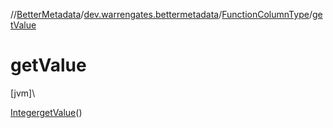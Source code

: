 //[BetterMetadata](../../../index.md)/[dev.warrengates.bettermetadata](../index.md)/[FunctionColumnType](index.md)/[getValue](get-value.md)

# getValue

[jvm]\

[Integer](https://docs.oracle.com/javase/8/docs/api/java/lang/Integer.html)[getValue](get-value.md)()

